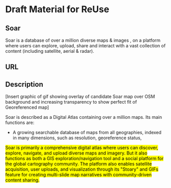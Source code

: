 # Draft Material for ReUse

## Soar

Soar is a database of over a million diverse maps & images , on a platform where users can explore, upload, share and interact with a vast collection of content (including satellite, aerial & radar).

## URL



## Description

\[Insert graphic of gif showing overlay of candidate Soar map over OSM background and increasing transparency to show perfect fit of Georeferenced map]

Soar is described as a Digital Atlas containing over a million maps. Its main functions are:

* A growing searchable database of maps from all geographies, indexed in many dimensions, such as resolution, georeference status, &#x20;

<mark style="color:$info;">Soar is primarily a comprehensive digital atlas where users can discover, explore, navigate, and upload diverse maps and imagery. But it also functions as both a GIS exploration/navigation tool and a social platform for the global cartography community. The platform also enables satellite acquisition, user uploads, and visualization through its "Stoary" and GIFs feature for creating multi-slide map narratives with community-driven content sharing.</mark>
